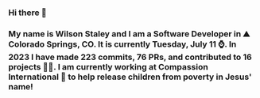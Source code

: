 ### Hi there 👋

### My name is Wilson Staley and I am a Software Developer in ⛰ Colorado Springs, CO.  It is currently Tuesday, July 11 ⌚. In 2023 I have made 223 commits, 76 PRs, and contributed to 16 projects 👨‍💻. I am currently working at Compassion International 🏢 to help release children from poverty in Jesus' name!